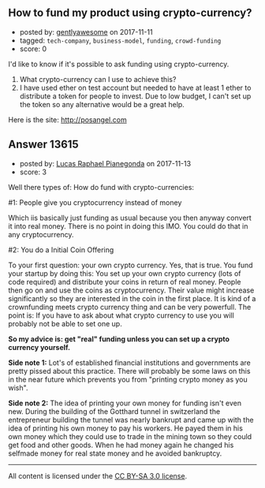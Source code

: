 ## How to fund my product using crypto-currency?

- posted by: [gentlyawesome](https://stackexchange.com/users/4830385/gentlyawesome) on 2017-11-11
- tagged: `tech-company`, `business-model`, `funding`, `crowd-funding`
- score: 0

I'd like to know if it's possible to ask funding using crypto-currency. 

1. What crypto-currency can I use to achieve this?
2. I have used ether on test account but needed to have at least 1 ether to distribute a token for people to invest. Due to low budget, I can't set up the token so any alternative would be a great help.

Here is the site: http://posangel.com


## Answer 13615

- posted by: [Lucas Raphael Pianegonda](https://stackexchange.com/users/10909545/lucas-raphael-pianegonda) on 2017-11-13
- score: 3

Well there types of: How do fund with crypto-currencies:

#1: People give you cryptocurrency instead of money

Which iis basically just funding as usual because you then anyway convert it into real money. There is no point in doing this IMO. You could do that in any cryptocurrency.

#2: You do a Initial Coin Offering

To your first question: your own crypto currency. Yes, that is true. You fund your startup by doing this: You set up your own crypto currency (lots of code required) and distribute your coins in return of real money. People then go on and use the coins as cryptocurrency. Their value might increase significantly so they are interested in the coin in the first place. It is kind of a crownfunding meets crypto currency thing and can be very powerfull. The point is: If you have to ask about what crypto currency to use you will probably not be able to set one up. 

**So my advice is: get "real" funding unless you can set up a crypto currency yourself.**

**Side note 1:** Lot's of established financial institutions and governments are pretty pissed about this practice. There will probably be some laws on this in the near future which prevents you from "printing crypto money as you wish".

**Side note 2:** The idea of printing your own money for funding isn't even new. During the building of the Gotthard tunnel in switzerland the entrepreneur building the tunnel was nearly bankrupt and came up with the idea of printing his own money to pay his workers. He payed them in his own money which they could use to trade in the mining town so they could get food and other goods. When he had money again he changed his selfmade money for real state money and he avoided bankruptcy.





---

All content is licensed under the [CC BY-SA 3.0 license](https://creativecommons.org/licenses/by-sa/3.0/).
